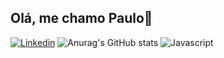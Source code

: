 ## Olá, me chamo Paulo👋
[![Linkedin](https://img.shields.io/badge/LinkedIn-0077B5?style=for-the-badge&logo=linkedin&logoColor=white)](https://www.linkedin.com/in/paulo-francisco-%C3%A1vila-neto-8b5b17304?utm_source=share&utm_campaign=share_via&utm_content=profile&utm_medium=android_app)
![Anurag's GitHub stats](https://github-readme-stats.vercel.app/api?username=paulinbrgamer&hide=contribs&theme=dark,prs)
![Javascript](https://img.shields.io/badge/JavaScript-F7DF1E?style=for-the-badge&logo=javascript&logoColor=black)
